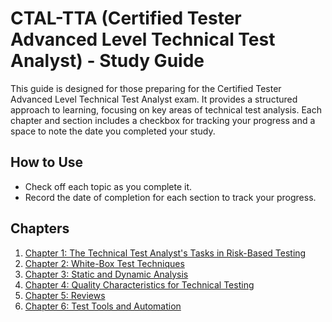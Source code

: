 # CTAL-TTA (Certified Tester Advanced Level Technical Test Analyst) - Study Guide

This guide is designed for those preparing for the Certified Tester Advanced Level Technical Test Analyst exam. It provides a structured approach to learning, focusing on key areas of technical test analysis. Each chapter and section includes a checkbox for tracking your progress and a space to note the date you completed your study.

## How to Use

- Check off each topic as you complete it.
- Record the date of completion for each section to track your progress.

## Chapters

1. [Chapter 1: The Technical Test Analyst's Tasks in Risk-Based Testing](chapters/1-technical-test-analysts-tasks-in-risk-based-testing.md)
2. [Chapter 2: White-Box Test Techniques](chapters/2-white-box-test-techniques.md)
3. [Chapter 3: Static and Dynamic Analysis](chapters/3-static-and-dynamic-analysis.md)
4. [Chapter 4: Quality Characteristics for Technical Testing](chapters/4-quality-characteristics-for-technical-testing.md)
5. [Chapter 5: Reviews](chapters/5-reviews.md)
6. [Chapter 6: Test Tools and Automation](chapters/6-test-tools-and-automation.md)
